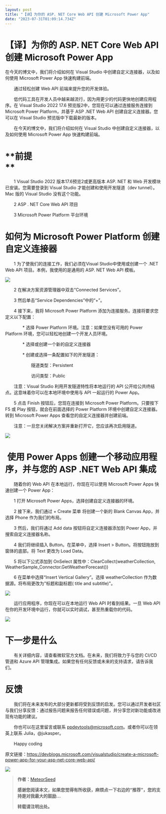 ```yaml
---
layout: post
title: "【译】为你的 ASP. NET Core Web API 创建 Microsoft Power App"
date: "2023-07-31T01:09:14.734Z"
---
```

【译】为你的 ASP. NET Core Web API 创建 Microsoft Power App
===================================================

在今天的博文中，我们将介绍如何在 Visual Studio 中创建自定义连接器，以及如何使用 Microsoft Power App 快速构建前端。

　　通过轻松创建 Web API 前端来提升您的开发体验。

　　低代码工具在开发人员中越来越流行，因为用更少的代码更快地创建应用程序。在 Visual Studio 2022 17.6 预览版2中，您现在可以通过连接服务连接到 Microsoft Power Platform，并基于 ASP .NET Web API 创建自定义连接器。您可以在 Visual Studio 预览版中下载最新的版本。

　　在今天的博文中，我们将介绍如何在 Visual Studio 中创建自定义连接器，以及如何使用 Microsoft Power App 快速构建前端。

**前提  
**
=========

　　1 Visual Studio 2022 版本17.6预览2或更高版本 ASP. NET 和 Web 开发模块已安装。您需要登录到 Visual Studio 才能创建和使用开发隧道（dev tunnel）。Mac 版的 Visual Studio 没有这个功能。

　　2 ASP . NET Core Web API 项目

　　3 Microsoft Power Platform 平台环境

**如何为 Microsoft Power Platform 创建自定义连接器**
=========================================

　　1 为了使我们的连接工作，我们必须在Visual Studio中使用或创建一个 .NET Web API 项目。本例，我使用的是通用的 ASP. NET Web API 模板。

![](https://img2023.cnblogs.com/blog/270073/202307/270073-20230727121432950-1524661618.gif)

　　2 在解决方案资源管理器中双击“Connected Services”。

　　3 然后单击“Service Dependencies”中的“+”。

　　4 接下来，我将 Microsoft Power Platform 添加为连接服务。连接将要求您定义以下配置：

　　　　\* 选择 Power Platform 环境。注意：如果您没有可用的 Power Platform 环境，您可以轻松地创建一个开发人员环境。

　　　　\* 选择或创建一个新的自定义连接器

　　　　\* 创建或选择一条配置如下的开发隧道：

　　　　　　隧道类型：Persistent

　　　　　　访问类型：Public

　　注意：Visual Studio 利用开发隧道特性将本地运行的 API 公开给公共终结点。这意味着你可以在本地环境中使用与 API 一起运行的 Power App。　　

　　5 点击 Finish 按钮后，您现在连接到 Microsoft Power Platform。只要按下 F5 或 Play 按钮，就会在前面选择的 Power Platform 环境中创建自定义连接器。转到 Microsoft Power Apps 查看您的自定义连接器并创建前端。

　　注意：一旦您关闭解决方案并重新打开它，您应该再次启用隧道。

![](https://img2023.cnblogs.com/blog/270073/202307/270073-20230727121005763-1520368687.gif)

 **使用 Power Apps 创建一个移动应用程序，并与您的 ASP .NET Web API 集成**
======================================================

　　随着你的 Web API 在本地运行，你现在可以使用 Microsoft Power Apps 快速创建一个 Power App：

　　1 打开 Microsoft Power Apps，选择创建自定义连接器的环境。

　　2 接下来，我们通过 + Create 菜单 将创建一个新的 Blank Canvas App，并选择 Phone 作为我们的布局。

　　3 然后，我们将通过 Add data 按钮将自定义连接器添加到 Power App，并搜索自定义连接器名称。

　　4 我们将继续插入 Button。在菜单中，选择 Insert > Button。将按钮拖放到窗体的底部。将 Text 更改为 Load Data。

　　5 将以下公式添加到 OnSelect 属性中：ClearCollect(weatherCollection, WeatherSample\_Connector.GetWeatherForecast())

　　6 在菜单中选择“Insert Vertical Gallery”。选择 weatherCollection 作为数据源。将布局更改为"标题和副标题( title and subtitle)"。

![](https://img2023.cnblogs.com/blog/270073/202307/270073-20230727121626639-306423356.gif)

　　运行应用程序，你现在可以在本地运行 Web API 时看到结果。一旦 Web API 在你的开发环境中运行，你就可以实时调试，甚至热重载你的代码。

![](https://img2023.cnblogs.com/blog/270073/202307/270073-20230727121841431-1979968854.gif)

**下一步是什么**
==========

　　有关详细内容，请查看微软官方文档。在未来，我们将致力于与您的 CI/CD 管道和 Azure API 管理集成。如果您有任何反馈或未来的支持请求，请告诉我们。

**反馈**
======

　　我们将在未来发布的大部分更新都将受到反馈的启发。您可以通过开发者社区与我们分享反馈：通过报告问题来报告任何错误或问题，并分享您对新功能或改进现有功能的建议。

　　你也可以在这里留言或联系 ppdevtools@microsoft.com。或者你可以在领英上联系 Julia，@jukasper。

　　Happy coding

原文链接：https://devblogs.microsoft.com/visualstudio/create-a-microsoft-power-app-for-your-asp-net-core-web-api/

![](https://img2023.cnblogs.com/blog/270073/202307/270073-20230727122329927-961813916.png)

> **作者：**[MeteorSeed](http://www.cnblogs.com/MeteorSeed)
> 
> **感谢您阅读本文，如果您觉得有所收获，麻烦点一下右边的“推荐”，您的支持是对我最大的鼓励...**
> 
> **转载请注明出处。**